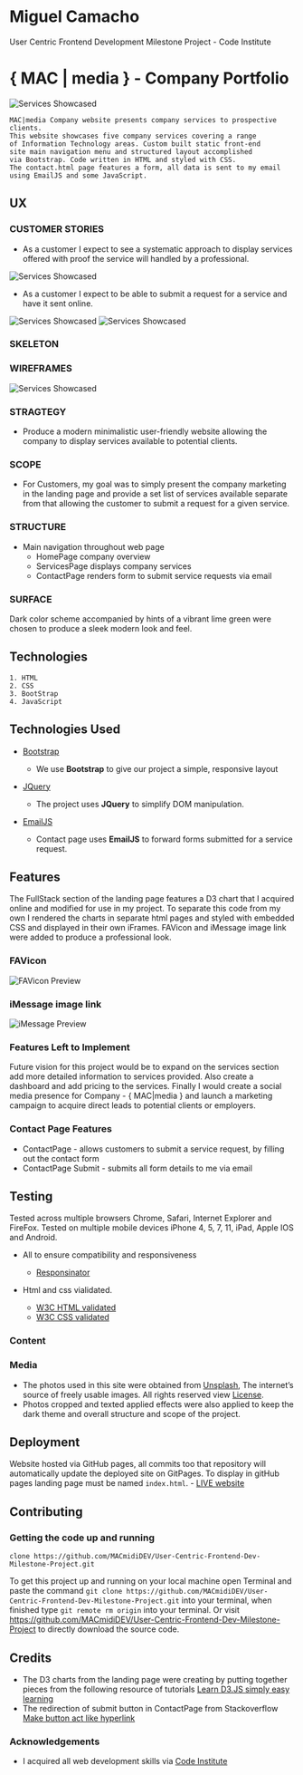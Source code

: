 # Miguel Camacho
User Centric Frontend Development 
Milestone Project - Code Institute
#  { MAC | media } - Company Portfolio
![Services Showcased](https://github.com/MACmidiDEV/User-Centric-Frontend-Dev-Milestone-Project/blob/master/assets/wireframes/Milestone1.png?raw=true "Milestone-1_Project")
```
MAC|media Company website presents company services to prospective clients.
This website showcases five company services covering a range
of Information Technology areas. Custom built static front-end
site main navigation menu and structured layout accomplished 
via Bootstrap. Code written in HTML and styled with CSS. 
The contact.html page features a form, all data is sent to my email
using EmailJS and some JavaScript.
```
## UX

### CUSTOMER STORIES
- As a customer I expect to see a systematic approach to display services offered with proof the service will handled by a professional. 

![Services Showcased](https://github.com/MACmidiDEV/User-Centric-Frontend-Dev-Milestone-Project/blob/master/assets/wireframes/ServiceShowcase.png?raw=true "proof of services")

- As a customer I expect to be able to submit a request for a service and have it sent online.

![Services Showcased](https://github.com/MACmidiDEV/User-Centric-Frontend-Dev-Milestone-Project/blob/master/assets/wireframes/ContactShowcase.png?raw=true "proof of requests")
![Services Showcased](https://github.com/MACmidiDEV/User-Centric-Frontend-Dev-Milestone-Project/blob/master/assets/wireframes/ContactShowcase2.png?raw=true "proof of delivery")

### SKELETON 

### WIREFRAMES
![Services Showcased](https://github.com/MACmidiDEV/User-Centric-Frontend-Dev-Milestone-Project/blob/master/assets/wireframes/WireFrames.png?raw=true "wireframes")

### STRAGTEGY
- Produce a modern minimalistic user-friendly website allowing the company to display services available to potential clients.

### SCOPE
- For Customers, my goal was to simply present the company marketing in the landing page and provide a set list of services available separate from that allowing the customer to submit a request for a given service.

### STRUCTURE
- Main navigation throughout web page
    - HomePage company overview
    - ServicesPage displays company services
    - ContactPage renders form to submit service requests via email

### SURFACE
Dark color scheme accompanied by hints of a vibrant lime green were chosen to produce a sleek modern look and feel.

## Technologies
    1. HTML
    2. CSS
    3. BootStrap
    4. JavaScript

## Technologies Used

- [Bootstrap](http://getbootstrap.com/)
    - We use **Bootstrap** to give our project a simple, responsive layout

- [JQuery](https://jquery.com)
    - The project uses **JQuery** to simplify DOM manipulation.

- [EmailJS](https://www.emailjs.com)
    - Contact page uses **EmailJS** to forward forms submitted for a service request.

## Features
The FullStack section of the landing page features a D3 chart that I acquired online and modified for use in my project. To separate this code from my own I rendered the charts in separate html pages and styled with embedded CSS and displayed in their own iFrames. FAVicon and iMessage image link were added to produce a professional look.

### FAVicon

![FAVicon Preview](https://github.com/MACmidiDEV/User-Centric-Frontend-Dev-Milestone-Project/blob/master/assets/wireframes/FAVicons.png?raw=true "FAVicon")

### iMessage image link

![iMessage Preview](https://github.com/MACmidiDEV/User-Centric-Frontend-Dev-Milestone-Project/blob/master/assets/wireframes/iMessageLink.png?raw=true "iMessage")

### Features Left to Implement
Future vision for this project would be to expand on the services section add more detailed information to services provided. Also create a dashboard and add pricing to the services. Finally I would create a social media presence for Company - { MAC|media } and launch a marketing campaign to acquire direct leads to potential clients or employers.
 
### Contact Page Features
- ContactPage - allows customers to submit a service request, by filling out the contact form
- ContactPage Submit - submits all form details to me via email

## Testing
Tested across multiple browsers Chrome, Safari, Internet Explorer and FireFox.
Tested on multiple mobile devices iPhone 4, 5, 7, 11, iPad, Apple IOS and Android.
- All to ensure compatibility and responsiveness
    - [Responsinator](http://www.responsinator.com/)

- Html and css vialidated.
    - [W3C HTML validated](https://validator.w3.org/)
    - [W3C CSS validated](https://jigsaw.w3.org/css-validator/)    

### Content

### Media
- The photos used in this site were obtained from [Unsplash](https://unsplash.com), The internet’s source of freely usable images. All rights reserved view [License](https://unsplash.com/license).
- Photos cropped and texted applied  effects were also applied to keep the dark theme and overall structure and scope of the project.

## Deployment
Website hosted via GitHub pages, all commits too that repository will automatically update the deployed site on GitPages. To display in gitHub pages landing page must be named `index.html`.
    - [LIVE website](https://macmididev.github.io/User-Centric-Frontend-Dev-Milestone-Project/)

## Contributing

### Getting the code up and running
  ```
  clone https://github.com/MACmidiDEV/User-Centric-Frontend-Dev-Milestone-Project.git
  ```  
To get this project up and running on your local machine open Terminal and paste the command
`git clone https://github.com/MACmidiDEV/User-Centric-Frontend-Dev-Milestone-Project.git` 
into your terminal, when finished type `git remote rm origin` into your terminal. Or visit https://github.com/MACmidiDEV/User-Centric-Frontend-Dev-Milestone-Project to directly download the source code.

## Credits
- The D3 charts from the landing page were creating by putting together pieces from the following resource of tutorials [Learn D3.JS simply easy learning](https://www.tutorialspoint.com/d3js/index.htm)
- The redirection of submit button in ContactPage from Stackoverflow [Make button act like hyperlink](https://stackoverflow.com/questions/3303675/how-to-make-an-input-type-button-act-like-a-hyperlink-and-redirect-using-a-get-r)


### Acknowledgements
- I acquired all web development skills via [Code Institute](https://codeinstitute.net)




